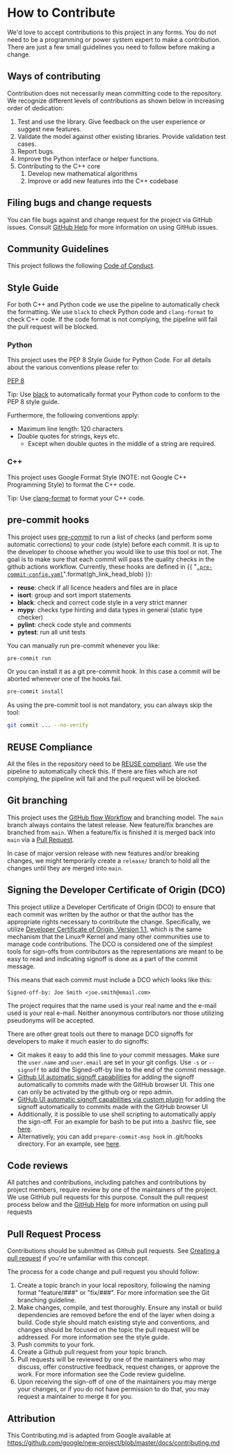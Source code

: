 <!--
SPDX-FileCopyrightText: 2022 Contributors to the Power Grid Model project <dynamic.grid.calculation@alliander.com>

SPDX-License-Identifier: MPL-2.0
-->

# How to Contribute

We'd love to accept contributions to this project in any forms. 
You do not need to be a programming or power system expert to make a contribution.
There are just a few small guidelines you need to follow before making a change.

## Ways of contributing

Contribution does not necessarily mean committing code to the repository. 
We recognize different levels of contributions as shown below in increasing order of dedication:

1. Test and use the library. Give feedback on the user experience or suggest new features.
2. Validate the model against other existing libraries. Provide validation test cases.
3. Report bugs.
4. Improve the Python interface or helper functions.
5. Contributing to the C++ core
    1. Develop new mathematical algorithms
    1. Improve or add new features into the C++ codebase

## Filing bugs and change requests

You can file bugs against and change request for the project via GitHub issues. Consult [GitHub Help](https://docs.github.com/en/free-pro-team@latest/github/managing-your-work-on-github/creating-an-issue) for more
information on using GitHub issues.

## Community Guidelines

This project follows the following [Code of Conduct](CODE_OF_CONDUCT.md).

## Style Guide

For both C++ and Python code we use the pipeline to automatically check the formatting.
We use `black` to check Python code and `clang-format` to check C++ code.
If the code format is not complying, the pipeline will fail the pull request will be blocked.

### Python

This project uses the PEP 8 Style Guide for Python Code. For all details about the various conventions please refer to:

[PEP 8](https://www.python.org/dev/peps/pep-0008)

Tip: Use [black](https://github.com/psf/black) to automatically format your Python code to conform to the PEP 8 style guide.

Furthermore, the following conventions apply:

* Maximum line length: 120 characters
* Double quotes for strings, keys etc.
    * Except when double quotes in the middle of a string are required.

### C++

This project uses Google Format Style (NOTE: not Google C++ Programming Style) to format the C++ code.

Tip: Use [clang-format](https://clang.llvm.org/docs/ClangFormat.html) to format your C++ code.

## pre-commit hooks
This project uses [pre-commit](https://pre-commit.com/) to run a list of checks (and perform some automatic
corrections) to your code (style) before each commit. It is up to the developer to choose whether you would like to 
use this tool or not. The goal is to make sure that each commit will pass the quality checks in the github actions
workflow. Currently, these hooks are defined in {{ "[`.pre-commit-config.yaml`]({}/.pre-commit-config.yaml)".format(gh_link_head_blob) }}:
* **reuse**: check if all licence headers and files are in place
* **isort**: group and sort import statements 
* **black**: check and correct code style in a very strict manner
* **mypy**: checks type hinting and data types in general (static type checker) 
* **pylint**: check code style and comments
* **pytest**: run all unit tests

You can manually run pre-commit whenever you like:
```bash
pre-commit run
```

Or you can install it as a git pre-commit hook. In this case a commit will be aborted whenever one of the hooks fail.
```bash
pre-commit install
```

As using the pre-commit tool is not mandatory, you can always skip the tool:

```bash
git commit ... --no-verify
```

## REUSE Compliance

All the files in the repository need to be [REUSE compliant](https://reuse.software/). 
We use the pipeline to automatically check this.
If there are files which are not complying, the pipeline will fail and the pull request will be blocked.


## Git branching

This project uses the [GitHub flow Workflow](https://guides.github.com/introduction/flow/) and branching model. 
The `main` branch always contains the latest release. 
New feature/fix branches are branched from `main`. 
When a feature/fix is finished it is merged back into `main` via a 
[Pull Request](https://docs.github.com/en/github/collaborating-with-pull-requests/proposing-changes-to-your-work-with-pull-requests/about-pull-requests).

In case of major version release with new features and/or breaking changes, we might temporarily create a 
`release/` branch to hold all the changes until they are merged into `main`.


## Signing the Developer Certificate of Origin (DCO)

This project utilize a Developer Certificate of Origin (DCO) to ensure that 
each commit was written by the author or that the author has the appropriate rights 
necessary to contribute the change. 
Specifically, we utilize [Developer Certificate of Origin, Version 1.1](http://developercertificate.org/), 
which is the same mechanism that the Linux® Kernel and many other communities use to manage code contributions. 
The DCO is considered one of the simplest tools for sign-offs from contributors as the representations are 
meant to be easy to read and indicating signoff is done as a part of the commit message.

This means that each commit must include a DCO which looks like this:

`Signed-off-by: Joe Smith <joe.smith@email.com>`

The project requires that the name used is your real name and the e-mail used is your real e-mail. 
Neither anonymous contributors nor those utilizing pseudonyms will be accepted.

There are other great tools out there to manage DCO signoffs for developers to make it much easier to do signoffs:
* Git makes it easy to add this line to your commit messages. Make sure the `user.name` and `user.email` are set in your git configs. Use `-s` or `--signoff` to add the Signed-off-by line to the end of the commit message.
* [Github UI automatic signoff capabilities](https://github.blog/changelog/2022-06-08-admins-can-require-sign-off-on-web-based-commits/) for adding the signoff automatically to commits made with the GitHub browser UI. This one can only be activated by the github org or repo admin. 
* [GitHub UI automatic signoff capabilities via custom plugin]( https://github.com/scottrigby/dco-gh-ui ) for adding the signoff automatically to commits made with the GitHub browser UI
* Additionally, it is possible to use shell scripting to automatically apply the sign-off. For an example for bash to be put into a .bashrc file, see [here](https://wiki.lfenergy.org/display/HOME/Contribution+and+Compliance+Guidelines). 
* Alternatively, you can add `prepare-commit-msg hook` in .git/hooks directory. For an example, see [here](https://github.com/Samsung/ONE-vscode/wiki/ONE-vscode-Developer's-Certificate-of-Origin).

## Code reviews

All patches and contributions, including patches and contributions by project members, require review by one of the maintainers of the project. We
use GitHub pull requests for this purpose. Consult the pull request process below and the
[GitHub Help](https://help.github.com/articles/about-pull-requests/) for more
information on using pull requests


## Pull Request Process
Contributions should be submitted as Github pull requests. See [Creating a pull request](https://docs.github.com/en/github/collaborating-with-issues-and-pull-requests/creating-a-pull-request) if you're unfamiliar with this concept.

The process for a code change and pull request you should follow:

1. Create a topic branch in your local repository, following the naming format
"feature/###" or "fix/###". For more information see the Git branching guideline.
1. Make changes, compile, and test thoroughly. Ensure any install or build dependencies are removed before the end of the layer when doing a build. Code style should match existing style and conventions, and changes should be focused on the topic the pull request will be addressed. For more information see the style guide.
1. Push commits to your fork.
1. Create a Github pull request from your topic branch.
1. Pull requests will be reviewed by one of the maintainers who may discuss, offer constructive feedback, request changes, or approve
the work. For more information see the Code review guideline.
1. Upon receiving the sign-off of one of the maintainers you may merge your changes, or if you
   do not have permission to do that, you may request a maintainer to merge it for you.


## Attribution

This Contributing.md is adapted from Google
available at
https://github.com/google/new-project/blob/master/docs/contributing.md

